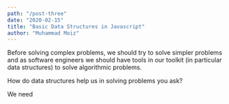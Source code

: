 ```yaml
---
path: "/post-three"
date: "2020-02-15"
title: "Basic Data Structures in Javascript"
author: "Muhammad Moiz"
---
```


Before solving complex problems, we should try to solve simpler problems and as software engineers we should have tools in our toolkit (in particular data structures) to solve algorithmic problems.

How do data structures help us in solving problems you ask? 

We need 



